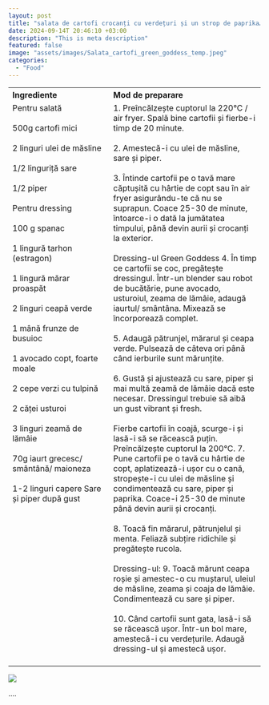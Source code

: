 ```yaml
---
layout: post
title: "salata de cartofi crocanți cu verdețuri și un strop de paprika…"
date: 2024-09-14T 20:46:10 +03:00
description: "This is meta description"
featured: false
image: "assets/images/Salata_cartofi_green_goddess_temp.jpeg"
categories: 
  - "Food"
---
```


<table style="width: 100%; border-collapse: collapse;">
  <tr>
    <th style="text-align: left;width: 40%;vertical-align: top;">Ingrediente</th>
    <th style="text-align: left;width: 60%;vertical-align: top;">Mod de preparare</th>
  </tr>
  <tr>
    <td style="text-align: left;width: 40%;vertical-align: top;">
        Pentru salată<br><br>
        500g cartofi mici<br><br>
        2 linguri ulei de măsline<br><br>
        1/2 linguriță sare<br><br>
        1/2 piper<br><br>
        Pentru dressing<br><br>
        100 g spanac<br><br>
        1 lingură tarhon (estragon)<br><br>
        1 lingură mărar proaspăt<br><br>
        2 linguri ceapă verde<br><br>
        1 mână  frunze de busuioc<br><br>
        1 avocado copt, foarte moale<br><br>
        2 cepe verzi cu tulpină <br><br>
        2 căței usturoi<br><br>
        3 linguri zeamă de lămâie<br><br>
        70g iaurt grecesc/ smântână/ maioneza<br><br>
        1-2 linguri capere
        Sare și piper după gust<br><br>
    </td>
    <td style="text-align: left;width: 60%;vertical-align: top;">
      1. Preîncălzește cuptorul la 220°C / air fryer. Spală bine cartofii și fierbe-i timp de 20 minute.<br><br>
      2. Amestecă-i cu ulei de măsline, sare și piper.<br><br>
      3. Întinde cartofii pe o tavă mare căptușită cu hârtie de copt sau în air fryer asigurându-te că nu se suprapun. Coace 25-30 de minute, întoarce-i o dată la jumătatea timpului, până devin aurii și crocanți la exterior.<br><br>
      Dressing-ul Green Goddess
      4. În timp ce cartofii se coc, pregătește dressingul. Într-un blender sau robot de bucătărie, pune avocado, usturoiul, zeama de lămâie, adaugă iaurtul/ smântâna. Mixează se încorporează complet.<br><br>
      5. Adaugă pătrunjel, mărarul și ceapa verde. Pulsează de câteva ori până când ierburile sunt mărunțite.<br><br>
      6. Gustă și ajustează cu sare, piper și mai multă zeamă de lămâie dacă este necesar. Dressingul trebuie să aibă un gust vibrant și fresh.<br><br>Fierbe cartofii în coajă, scurge-i și lasă-i să se răcească puțin. Preîncălzește cuptorul la 200°C. 
      7. Pune cartofii pe o tavă cu hârtie de copt, aplatizează-i ușor cu o cană, stropește-i cu ulei de măsline și condimentează cu sare, piper și paprika. Coace-i 25-30 de minute până devin aurii și crocanți.<br><br>
      8. Toacă fin mărarul, pătrunjelul și menta. Feliază subțire ridichile și pregătește rucola.<br><br>
      Dressing-ul: 
      9. Toacă mărunt ceapa roșie și amestec-o cu muștarul, uleiul de măsline, zeama și coaja de lămâie. Condimentează cu sare și piper.<br><br>
      10. Când cartofii sunt gata, lasă-i să se răcească ușor. Într-un bol mare, amestecă-i cu verdețurile. Adaugă dressing-ul și amestecă ușor.<br><br>
    </td>
  </tr>
</table>

![]({{site.baseurl}}/assets/images/post-img.jpg)

....
